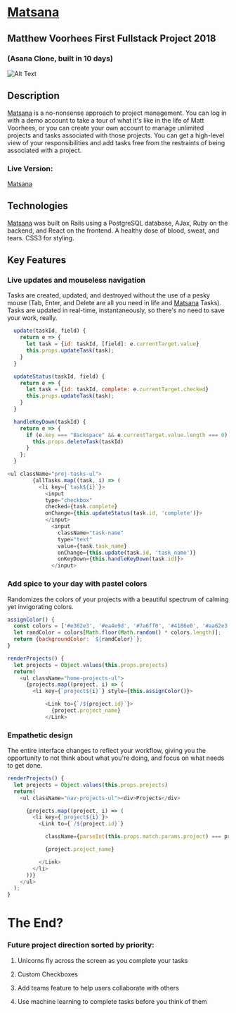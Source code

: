 # [Matsana](https://matsana.io)
## Matthew Voorhees First Fullstack Project 2018
### (Asana Clone, built in 10 days)

![Alt Text](https://media.giphy.com/media/IgGEUyl1wfhptgwqe8/source.gif)

## Description
[Matsana](https://matsana.io) is a no-nonsense approach to project management. You can log in with a demo account to take a tour of what it's like in the life of Matt Voorhees, or you can create your own account to manage unlimited projects and tasks associated with those projects. You can get a high-level view of your responsibilities and add tasks free from the restraints of being associated with a project.

### Live Version:
[Matsana](https://matsana.io)

## Technologies

[Matsana](https://matsana.io) was built on Rails using a PostgreSQL database, AJax, Ruby on the backend, and React on the frontend.  A healthy dose of blood, sweat, and tears. CSS3 for styling.

## Key Features

### Live updates and mouseless navigation

Tasks are created, updated, and destroyed without the use of a pesky mouse (Tab, Enter, and Delete are all you need in life and [Matsana](https://matsana.io) Tasks). Tasks are updated in real-time, instantaneously, so there's no need to save your work, really.

```js
  update(taskId, field) {
    return e => {
      let task = {id: taskId, [field]: e.currentTarget.value}
      this.props.updateTask(task);
    }
  }
```
```js
  updateStatus(taskId, field) {
    return e => {
      let task = {id: taskId, complete: e.currentTarget.checked}
      this.props.updateTask(task);
    }
  }
```
```js
  handleKeyDown(taskId) {
    return e => {
      if (e.key === "Backspace" && e.currentTarget.value.length === 0) {
        this.props.deleteTask(taskId)
      }
    };
  }
```
```js
<ul className="proj-tasks-ul">
        {allTasks.map((task, i) => (
          <li key={`task${i}`}>
            <input
            type="checkbox"
            checked={task.complete}
            onChange={this.updateStatus(task.id, 'complete')}>
            </input>
              <input
                className="task-name"
                type="text"
                value={task.task_name}
                onChange={this.update(task.id, 'task_name')}
                onKeyDown={this.handleKeyDown(task.id)}>
              </input>
```

### Add spice to your day with pastel colors

Randomizes the colors of your projects with a beautiful spectrum of calming yet invigorating colors.

```js
assignColor() {
  const colors = ['#e362e3', '#ea4e9d', '#7a6ff0', '#4186e0', '#aa62e3']
  let randColor = colors[Math.floor(Math.random() * colors.length)];
  return {backgroundColor: `${randColor}`};
}

renderProjects() {
  let projects = Object.values(this.props.projects)
  return(
    <ul className="home-projects-ul">
      {projects.map((project, i) => (
        <li key={`project${i}`} style={this.assignColor()}>

            <Link to={`/${project.id}`}>
              {project.project_name}
            </Link>

```


### Empathetic design

The entire interface changes to reflect your workflow, giving you the opportunity to not think about what you're doing, and focus on what needs to get done.
```js
renderProjects() {
  let projects = Object.values(this.props.projects)
  return(
    <ul className="nav-projects-ul"><div>Projects</div>

      {projects.map((project, i) => (
        <li key={`project${i}`}>
          <Link to={`/${project.id}`}

            className={parseInt(this.props.match.params.project) === project.id ? "proj-selected" : null }>

            {project.project_name}

          </Link>
        </li>
      ))}
    </ul>
  );
}
```

# The End?


### Future project direction sorted by priority:

1. Unicorns fly across the screen as you complete your tasks

2. Custom Checkboxes

3. Add teams feature to help users collaborate with others

4. Use machine learning to complete tasks before you think of them

